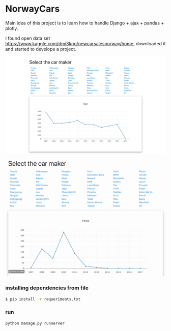 # NorwayCars

Main idea of this project is to learn how to handle Django + ajax + pandas + plotly.

I found open data set https://www.kaggle.com/dmi3kno/newcarsalesnorway/home, downloaded it and started to develope a project.

![](screenshots/screenshot_2.png)

![](screenshots/gif.gif)


### installing dependencies from file
```bash
$ pip install -r requeriments.txt
```

### run

```bash
python manage.py runserver
```